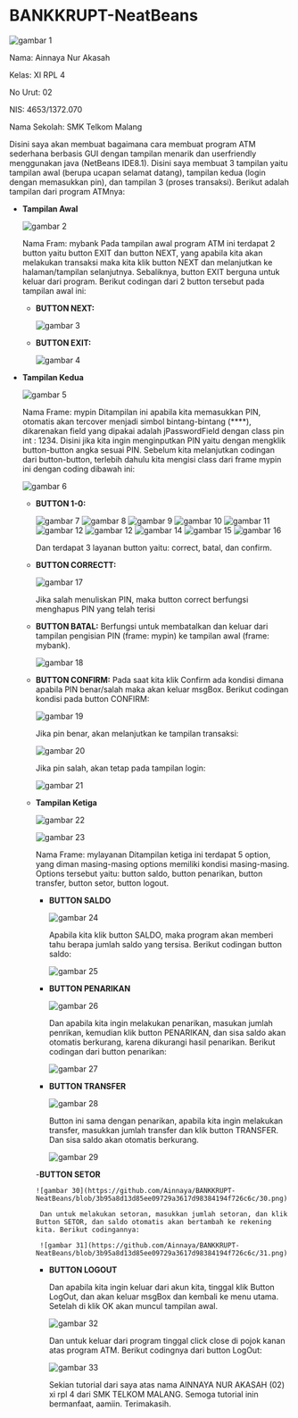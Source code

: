 # BANKKRUPT-NeatBeans
![gambar 1](https://github.com/Ainnaya/BANKKRUPT-NeatBeans/blob/3b95a8d13d85ee09729a3617d98384194f726c6c/1.png)

Nama: Ainnaya Nur Akasah

Kelas: XI RPL 4

No Urut: 02

NIS: 4653/1372.070

Nama Sekolah: SMK Telkom Malang



Disini saya akan membuat bagaimana cara membuat program ATM sederhana berbasis GUI dengan tampilan menarik dan userfriendly menggunakan java (NetBeans IDE8.1). Disini saya membuat 3  tampilan yaitu tampilan awal (berupa ucapan selamat datang), tampilan kedua (login dengan memasukkan pin), dan tampilan 3 (proses transaksi).
Berikut adalah tampilan dari program ATMnya:
- **Tampilan Awal**
  
  ![gambar 2](https://github.com/Ainnaya/BANKKRUPT-NeatBeans/blob/3b95a8d13d85ee09729a3617d98384194f726c6c/2.png)
  
  Nama Fram: mybank
  Pada tampilan awal program ATM ini terdapat 2 button yaitu button EXIT dan button NEXT, yang apabila kita akan melakukan transaksi maka kita klik button NEXT dan melanjutkan ke halaman/tampilan selanjutnya. Sebaliknya, button EXIT berguna untuk keluar dari program.
  Berikut codingan dari 2 button tersebut pada tampilan awal ini:
    - **BUTTON NEXT:**
    
      ![gambar 3](https://github.com/Ainnaya/BANKKRUPT-NeatBeans/blob/3b95a8d13d85ee09729a3617d98384194f726c6c/3.png)
      
    - **BUTTON EXIT:**
      
      ![gambar 4](https://github.com/Ainnaya/BANKKRUPT-NeatBeans/blob/3b95a8d13d85ee09729a3617d98384194f726c6c/4.png)
      
- **Tampilan Kedua**

  ![gambar 5](https://github.com/Ainnaya/BANKKRUPT-NeatBeans/blob/3b95a8d13d85ee09729a3617d98384194f726c6c/5.png)
  
  Nama Frame: mypin
  Ditampilan ini apabila kita memasukkan PIN, otomatis akan tercover menjadi simbol bintang-bintang (****), dikarenakan field yang dipakai adalah jPasswordField dengan class pin int : 1234. Disini jika kita ingin menginputkan PIN yaitu dengan mengklik button-button angka sesuai PIN. Sebelum kita melanjutkan codingan dari button-button, terlebih dahulu kita mengisi class dari frame mypin ini dengan coding dibawah ini:
  
  ![gambar 6](https://github.com/Ainnaya/BANKKRUPT-NeatBeans/blob/3b95a8d13d85ee09729a3617d98384194f726c6c/6.png)
  
    - **BUTTON 1-0:**
    
      ![gambar 7](https://github.com/Ainnaya/BANKKRUPT-NeatBeans/blob/3b95a8d13d85ee09729a3617d98384194f726c6c/7.png)
      ![gambar 8](https://github.com/Ainnaya/BANKKRUPT-NeatBeans/blob/3b95a8d13d85ee09729a3617d98384194f726c6c/8.png)
      ![gambar 9](https://github.com/Ainnaya/BANKKRUPT-NeatBeans/blob/3b95a8d13d85ee09729a3617d98384194f726c6c/9.png)
      ![gambar 10](https://github.com/Ainnaya/BANKKRUPT-NeatBeans/blob/3b95a8d13d85ee09729a3617d98384194f726c6c/10.png)
      ![gambar 11](https://github.com/Ainnaya/BANKKRUPT-NeatBeans/blob/3b95a8d13d85ee09729a3617d98384194f726c6c/11.png)
      ![gambar 12](https://github.com/Ainnaya/BANKKRUPT-NeatBeans/blob/3b95a8d13d85ee09729a3617d98384194f726c6c/12.png)
      ![gambar 12](https://github.com/Ainnaya/BANKKRUPT-NeatBeans/blob/3b95a8d13d85ee09729a3617d98384194f726c6c/13.png)
      ![gambar 14](https://github.com/Ainnaya/BANKKRUPT-NeatBeans/blob/3b95a8d13d85ee09729a3617d98384194f726c6c/14.png)
      ![gambar 15](https://github.com/Ainnaya/BANKKRUPT-NeatBeans/blob/3b95a8d13d85ee09729a3617d98384194f726c6c/15.png)
      ![gambar 16](https://github.com/Ainnaya/BANKKRUPT-NeatBeans/blob/3b95a8d13d85ee09729a3617d98384194f726c6c/16.png)
      
      Dan terdapat 3 layanan button yaitu: correct, batal, dan confirm.
    - **BUTTON CORRECTT:**
    
      ![gambar 17](https://github.com/Ainnaya/BANKKRUPT-NeatBeans/blob/3b95a8d13d85ee09729a3617d98384194f726c6c/17.png)
      
      Jika salah menuliskan PIN, maka button correct berfungsi menghapus PIN yang telah terisi
      
    - **BUTTON BATAL:**
      Berfungsi untuk membatalkan dan keluar dari tampilan pengisian PIN (frame: mypin) ke tampilan awal (frame: mybank).
      
      ![gambar 18](https://github.com/Ainnaya/BANKKRUPT-NeatBeans/blob/3b95a8d13d85ee09729a3617d98384194f726c6c/18.png)
      
    - **BUTTON CONFIRM:**
       Pada saat kita klik Confirm ada kondisi dimana apabila PIN benar/salah maka akan keluar msgBox. Berikut codingan kondisi pada button CONFIRM:
       
      ![gambar 19](https://github.com/Ainnaya/BANKKRUPT-NeatBeans/blob/3b95a8d13d85ee09729a3617d98384194f726c6c/19.png)
      
      Jika pin benar, akan melanjutkan ke tampilan transaksi:
      
      ![gambar 20](https://github.com/Ainnaya/BANKKRUPT-NeatBeans/blob/3b95a8d13d85ee09729a3617d98384194f726c6c/20.png)
      
      Jika pin salah, akan tetap pada tampilan login:
      
      ![gambar 21](https://github.com/Ainnaya/BANKKRUPT-NeatBeans/blob/3b95a8d13d85ee09729a3617d98384194f726c6c/21.png)
      
  - **Tampilan Ketiga**
  
    ![gambar 22](https://github.com/Ainnaya/BANKKRUPT-NeatBeans/blob/3b95a8d13d85ee09729a3617d98384194f726c6c/22.png)
    
    ![gambar 23](https://github.com/Ainnaya/BANKKRUPT-NeatBeans/blob/3b95a8d13d85ee09729a3617d98384194f726c6c/23.png)
      
    Nama Frame: mylayanan
    Ditampilan ketiga ini terdapat 5 option, yang diman masing-masing options memiliki kondisi masing-masing. Options tersebut yaitu: button saldo, button penarikan, button transfer, button setor, button logout.
    
      - **BUTTON SALDO**

        ![gambar 24](https://github.com/Ainnaya/BANKKRUPT-NeatBeans/blob/3b95a8d13d85ee09729a3617d98384194f726c6c/24.png)
      
        Apabila kita klik button SALDO, maka program akan memberi tahu berapa jumlah saldo yang tersisa. Berikut codingan button saldo:
      
        ![gambar 25](https://github.com/Ainnaya/BANKKRUPT-NeatBeans/blob/3b95a8d13d85ee09729a3617d98384194f726c6c/25.png)
      
      - **BUTTON PENARIKAN**
      
        ![gambar 26](https://github.com/Ainnaya/BANKKRUPT-NeatBeans/blob/3b95a8d13d85ee09729a3617d98384194f726c6c/26.png)
      
        Dan apabila kita ingin melakukan penarikan, masukan jumlah penrikan, kemudian klik button PENARIKAN, dan sisa saldo akan otomatis berkurang, karena dikurangi hasil penarikan.
        Berikut codingan dari button penarikan:
      
        ![gambar 27](https://github.com/Ainnaya/BANKKRUPT-NeatBeans/blob/3b95a8d13d85ee09729a3617d98384194f726c6c/27.png)
      
      - **BUTTON TRANSFER**
      
        ![gambar 28](https://github.com/Ainnaya/BANKKRUPT-NeatBeans/blob/3b95a8d13d85ee09729a3617d98384194f726c6c/28.png)
      
        Button ini sama dengan penarikan, apabila kita ingin melakukan transfer, masukkan jumlah transfer dan klik button TRANSFER. Dan sisa saldo akan otomatis berkurang.
        
        ![gambar 29](https://github.com/Ainnaya/BANKKRUPT-NeatBeans/blob/3b95a8d13d85ee09729a3617d98384194f726c6c/29.png)
        
      -**BUTTON SETOR**
      
        ![gambar 30](https://github.com/Ainnaya/BANKKRUPT-NeatBeans/blob/3b95a8d13d85ee09729a3617d98384194f726c6c/30.png)
      
         Dan untuk melakukan setoran, masukkan jumlah setoran, dan klik Button SETOR, dan saldo otomatis akan bertambah ke rekening kita. Berikut codingannya:
      
         ![gambar 31](https://github.com/Ainnaya/BANKKRUPT-NeatBeans/blob/3b95a8d13d85ee09729a3617d98384194f726c6c/31.png)
      
      - **BUTTON LOGOUT**
      
        Dan apabila kita ingin keluar dari akun kita, tinggal klik Button LogOut, dan akan keluar msgBox dan kembali ke menu utama. Setelah di klik OK akan muncul tampilan awal.
      
        ![gambar 32](https://github.com/Ainnaya/BANKKRUPT-NeatBeans/blob/3b95a8d13d85ee09729a3617d98384194f726c6c/32.png)
      
        Dan untuk keluar dari program tinggal click close di pojok kanan atas program ATM.
        Berikut codingnya dari button LogOut:
        
        ![gambar 33](https://github.com/Ainnaya/BANKKRUPT-NeatBeans/blob/3b95a8d13d85ee09729a3617d98384194f726c6c/33.png)
      
        Sekian tutorial dari saya atas nama AINNAYA NUR AKASAH (02) xi rpl 4 dari SMK TELKOM MALANG. Semoga tutorial inin bermanfaat, aamiin.
        Terimakasih.

